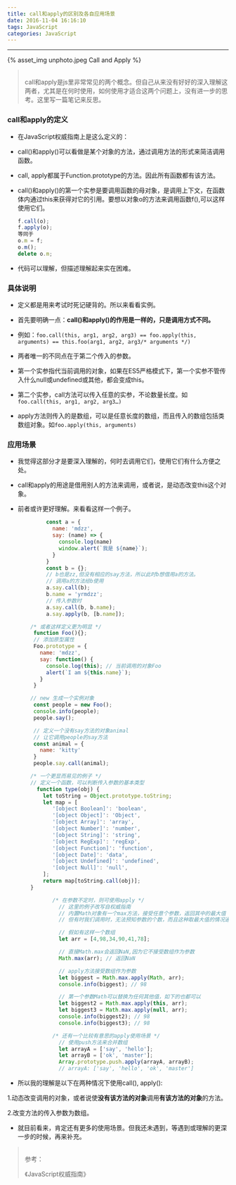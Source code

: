 ```yaml
---
title: call和apply的区别及各自应用场景
date: 2016-11-04 16:16:10
tags: JavaScript
categories: JavaScript
---
```


<hr>

{% asset_img unphoto.jpeg Call and Apply %}

<blockquote><br>call和apply是js里非常常见的两个概念。但自己从来没有好好的深入理解这两者，尤其是在何时使用，如何使用才适合这两个问题上，没有进一步的思考。这里写一篇笔记来反思。

</blockquote>

<!--more-->

### call和apply的定义

* 在JavaScript权威指南上是这么定义的：

* call()和apply()可以看做是某个对象的方法，通过调用方法的形式来简洁调用函数。

* call, apply都属于Function.prototype的方法。因此所有函数都有该方法。

* call()和apply()的第一个实参是要调用函数的母对象，是调用上下文，在函数体内通过this来获得对它的引用。要想以对象o的方法来调用函数f(),可以这样使用它们。

  ```javascript
  f.call(o);
  f.apply(o);
  等同于
  o.m = f;
  o.m();
  delete o.m;
  ```

* 代码可以理解，但描述理解起来实在困难。

### 具体说明

*  定义都是用来考试时死记硬背的。所以来看看实例。

*  首先要明确一点：**call()和apply()的作用是一样的，只是调用方式不同。**

*  例如：`foo.call(this, arg1, arg2, arg3) == foo.apply(this, arguments) == this.foo(arg1, arg2, arg3/* arguments */)`

*  两者唯一的不同点在于第二个传入的参数。

*  第一个实参指代当前调用的对象，如果在ES5严格模式下，第一个实参不管传入什么null或undefined或其他，都会变成this。

*  第二个实参，call方法可以传入任意的实参，不论数量长度。如`foo.call(this, arg1, arg2, arg3…)`

*  apply方法则传入的是数组，可以是任意长度的数组，而且传入的数组包括类数组对象。如`foo.apply(this, arguments)`

### 应用场景

*  我觉得这部分才是要深入理解的，何时去调用它们，使用它们有什么方便之处。

*  call和apply的用途是借用别人的方法来调用，或者说，是动态改变this这个对象。

*  前者或许更好理解。来看看这样一个例子。

   ```javascript
            const a = {
              name: 'mdzz',
              say: (name) => {
                console.log(name)
                window.alert(`我是 ${name}`);
              }
            }
            const b = {};
            // b也是zz,但没有相应的say方法，所以此时b想借用a的方法。
            // 调用a的方法给b使用
            a.say.call(b);
            b.name = 'yrmdzz';
            // 传入参数时
            a.say.call(b, b.name);
            a.say.apply(b, [b.name]);
   ```

   ```javascript
       /* 或者这样定义更为明显 */
        function Foo(){};
        // 添加原型属性
        Foo.prototype = {
          name: 'mdzz',
          say: function() {
            console.log(this); // 当前调用的对象Foo
            alert(`I am ${this.name}`);
          }
        }

       // new 生成一个实例对象
        const people = new Foo();
        console.info(people);
        people.say();

        // 定义一个没有say方法的对象animal
        // 让它调用people的say方法
        const animal = {
          name: 'kitty'
        }
        people.say.call(animal);

       /* 一个更显而易见的例子 */
       // 定义一个函数，可以判断传入参数的基本类型
         function type(obj) {
           let toString = Object.prototype.toString;
           let map = [
              '[object Boolean]': 'boolean',
              '[object Object]': 'Object',
              '[object Array]': 'array',
              '[object Number]': 'number',
              '[object String]': 'string',
              '[object RegExp]': 'regExp',
              '[object Function]': 'function',
              '[object Date]': 'data',
              '[object Undefined]': 'undefined',
              '[object Null]': 'null',
           ];
           return map[toString.call(obj)];
       }
   ```

   ```javascript
              /* 在参数不定时，则可使用apply */
                // 这里的例子改写自权威指南
                // 内置Math对象有一个max方法，接受任意个参数，返回其中的最大值
                // 但有时我们调用时，无法预知参数的个数，而且这种取最大值的情况通常在数组中发生

                // 假如有这样一个数组
                let arr = [4,98,34,90,41,78];

                // 直接Math.max会返回NaN,因为它不接受数组作为参数
                Math.max(arr); // 返回NaN

                // apply方法接受数组作为参数
                let biggest = Math.max.apply(Math, arr);
                console.info(biggest); // 98

                // 第一个参数Math可以替换为任何其他值，如下的也都可以
                let biggest2 = Math.max.apply(this, arr);
                let biggest3 = Math.max.apply(null, arr);
                console.info(biggest2); // 98
                console.info(biggest3); // 98

              /* 还有一个比较有意思的apply使用场景 */
                // 使用push方法来合并数组
                let arrayA = ['say', 'hello'];
                let arrayB = ['ok', 'master'];
                Array.prototype.push.apply(arrayA, arrayB);
                // arrayA: ['say', 'hello', 'ok', 'master']
   ```




*  所以我的理解是以下在两种情况下使用call(), apply():

  1.动态改变调用的对象，或者说使**没有该方法的对象**调用**有该方法的对象**的方法。

  2.改变方法的传入参数为数组。

*  就目前看来，肯定还有更多的使用场景。但我还未遇到，等遇到或理解的更深一步的时候，再来补充。

<blockquote><br/> 参考：

《JavaScript权威指南》

</blockquote>